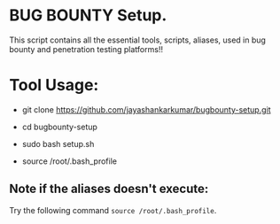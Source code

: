 # BUG BOUNTY Setup.

This script contains all the essential tools, scripts, aliases, used in bug bounty and penetration testing platforms!!



# Tool Usage:

* git clone https://github.com/jayashankarkumar/bugbounty-setup.git

* cd bugbounty-setup

* sudo bash setup.sh

* source /root/.bash_profile

## Note if the aliases doesn't execute:

Try the following command ``source /root/.bash_profile``.
